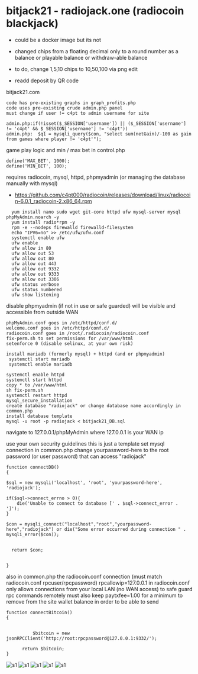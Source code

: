 # bitjack21 - radiojack.one (radiocoin blackjack)
* could be a docker image but its not
 
* changed chips from a floating decimal only to a round number as a balance or playable balance or withdraw-able balance
* to do, change 1,5,10 chips to 10,50,100 via png edit
* readd deposit by QR code 

bitjack21.com
```
code has pre-existing graphs in graph_profits.php
code uses pre-existing crude admin.php panel 
must change if user != c4pt to admin username for site

admin.php:if(!isset($_SESSION['username']) || ($_SESSION['username'] != 'c4pt' && $_SESSION['username'] != 'c4pt'))
admin.php:  $q1 = mysqli_query($con, "select sum(netGain)/-100 as gain from games where player != 'c4pt'");
```

game play logic and min / max bet in control.php
```
define('MAX_BET', 1000);
define('MIN_BET', 100);

```

requires radiocoin, mysql, httpd, phpmyadmin (or managing the database manually with mysql)
* https://github.com/c4pt000/radiocoin/releases/download/linux/radiocoin-6.0.1_radiocoin-2.x86_64.rpm

```
  yum install nano sudo wget git-core httpd ufw mysql-server mysql phpMyAdmin.noarch -y
  yum install radio*rpm -y
  rpm -e --nodeps firewalld firewalld-filesystem
  echo "IPV6=no" >> /etc/ufw/ufw.conf
  systemctl enable ufw
  ufw enable
  ufw allow in 80
  ufw allow out 53
  ufw allow out 80
  ufw allow out 443
  ufw allow out 9332
  ufw allow out 9333
  ufw allow out 3306
  ufw status verbose
  ufw status numbered
  ufw show listening
```

disable phpmyadmin (if not in use or safe guarded) will be visible and accessible from outside WAN
```
phpMyAdmin.conf goes in /etc/httpd/conf.d/
welcome.conf goes in /etc/httpd/conf.d/
radiocoin.conf goes in /root/.radiocoin/radiocoin.conf
fix-perm.sh to set permissions for /var/www/html
setenforce 0 (disable selinux, at your own risk)
```

```
install mariadb (formerly mysql) + httpd (and or phpmyadmin)
 systemctl start mariadb
 systemctl enable mariadb

systemctl enable httpd
systemctl start httpd
copy * to /var/www/html
sh fix-perm.sh
systemctl restart httpd
mysql_secure_installation 
create database "radiojack" or change database name accordingly in common.php
install database template
mysql -u root -p radiojack < bitjack21_DB.sql
```
navigate to 127.0.0.1/phpMyAdmin            where 127.0.0.1 is your WAN ip

use your own security guidelines this is just a template
set mysql connection in common.php change yourpassword-here to the root password (or user password) that can access "radiojack"
```
function connectDB()
{

$sql = new mysqli('localhost', 'root', 'yourpassword-here', 'radiojack');
 
if($sql->connect_errno > 0){
    die('Unable to connect to database [' . $sql->connect_error . ']');
}
 
$con = mysqli_connect("localhost","root","yourpassword-here","radiojack") or die("Some error occurred during connection " . mysqli_error($con));


  return $con;


}
```

also in common.php the radiocoin.conf connection (must match radiocoin.conf rpcuser/rpcpassword)
rpcallowip=127.0.0.1 in radiocoin.conf only allows connections from your local LAN (no WAN access) to safe guard rpc commands remotely
must also keep paytxfee=1.00 for a minimum to remove from the site wallet balance in order to be able to send
```
function connectBitcoin()
{


          $bitcoin = new jsonRPCClient('http://root:rpcpassword@127.0.0.1:9332/');

	  return $bitcoin;
}
```

![s1](https://raw.githubusercontent.com/c4pt000/bitjack21-radiojack.one-radiocoin-blackjack/master/radiojack-deposit.png)
![s1](https://raw.githubusercontent.com/c4pt000/bitjack21-radiojack.one-radiocoin-blackjack/master/radiojack-deposit-detect1.png)
![s1](https://raw.githubusercontent.com/c4pt000/bitjack21-radiojack.one-radiocoin-blackjack/master/radiojack-sent-manual-withdrawl.png)
![s1](https://raw.githubusercontent.com/c4pt000/bitjack21-radiojack.one-radiocoin-blackjack/master/radiojack-in-game-1.png)
![s1](https://raw.githubusercontent.com/c4pt000/bitjack21-radiojack.one-radiocoin-blackjack/master/radiojack-in-game-2.png)
